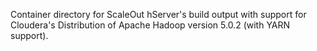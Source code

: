 Container directory for ScaleOut hServer's build output with support for Cloudera's Distribution of Apache Hadoop version 5.0.2 (with YARN support).